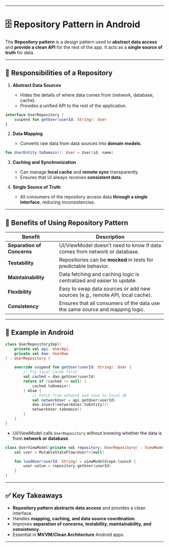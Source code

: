 
---

# 🗄️ Repository Pattern in Android

The **Repository pattern** is a design pattern used to **abstract data access** and **provide a clean API** for the rest of the app. It acts as a **single source of truth** for data.

---

## 📌 Responsibilities of a Repository

1. **Abstract Data Sources**

   * Hides the details of where data comes from (network, database, cache).
   * Provides a unified API to the rest of the application.

```kotlin
interface UserRepository {
    suspend fun getUser(userId: String): User
}
```

2. **Data Mapping**

   * Converts raw data from data sources into **domain models**.

```kotlin
fun UserEntity.toDomain(): User = User(id, name)
```

3. **Caching and Synchronization**

   * Can manage **local cache** and **remote sync** transparently.
   * Ensures that UI always receives **consistent data**.

4. **Single Source of Truth**

   * All consumers of the repository access data **through a single interface**, reducing inconsistencies.

---

## 📌 Benefits of Using Repository Pattern

| Benefit                    | Description                                                                   |
| -------------------------- | ----------------------------------------------------------------------------- |
| **Separation of Concerns** | UI/ViewModel doesn’t need to know if data comes from network or database.     |
| **Testability**            | Repositories can be **mocked** in tests for predictable behavior.             |
| **Maintainability**        | Data fetching and caching logic is centralized and easier to update.          |
| **Flexibility**            | Easy to swap data sources or add new sources (e.g., remote API, local cache). |
| **Consistency**            | Ensures that all consumers of the data use the same source and mapping logic. |

---

## 📌 Example in Android

```kotlin
class UserRepositoryImpl(
    private val api: UserApi,
    private val dao: UserDao
) : UserRepository {

    override suspend fun getUser(userId: String): User {
        // Try local cache first
        val cached = dao.getUser(userId)
        return if (cached != null) {
            cached.toDomain()
        } else {
            // Fetch from network and save to local db
            val networkUser = api.getUser(userId)
            dao.insert(networkUser.toEntity())
            networkUser.toDomain()
        }
    }
}
```

* UI/ViewModel calls `UserRepository` without knowing whether the data is from **network or database**.

```kotlin
class UserViewModel(private val repository: UserRepository) : ViewModel() {
    val user = MutableStateFlow<User?>(null)

    fun loadUser(userId: String) = viewModelScope.launch {
        user.value = repository.getUser(userId)
    }
}
```

---

## ✅ Key Takeaways

* **Repository pattern abstracts data access** and provides a clean interface.
* Handles **mapping, caching, and data source coordination**.
* Improves **separation of concerns, testability, maintainability, and consistency**.
* Essential in **MVVM/Clean Architecture** Android apps.

---
